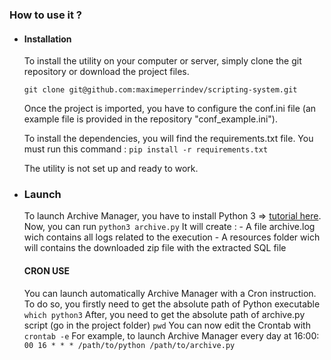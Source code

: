 ### How to use it ?

 - #### Installation
	To install the utility on your computer or server, simply clone the git repository or download the project files.
	
	`git clone git@github.com:maximeperrindev/scripting-system.git`
	
	Once the project is imported, you have to configure the conf.ini file (an example file is provided in the repository "conf_example.ini").
	
	To install the dependencies, you will find the requirements.txt file. You must run this command :
	`pip install -r requirements.txt`
	
	The utility is not set up and ready to work.

 - ### Launch
	To launch Archive Manager, you have to install Python 3 => [tutorial here](https://realpython.com/installing-python/).
	Now, you can run 	`python3 archive.py`
	It will create :
				- A file archive.log wich contains all logs related to the execution
				- A resources folder wich will contains the downloaded zip file with the extracted SQL file

	#### CRON USE
	You can launch automatically Archive Manager with a Cron instruction.
	To do so, you firstly need to get the absolute path of Python executable
		`which python3`
	After, you need to get the absolute path of archive.py script (go in the project folder)
		`pwd`
	You can now edit the Crontab with `crontab -e`
	For example, to launch Archive Manager every day at 16:00:
`00 16 * * * /path/to/python /path/to/archive.py`

